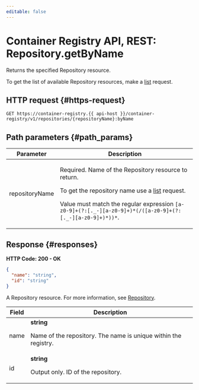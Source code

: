 ```yaml
---
editable: false
---
```


# Container Registry API, REST: Repository.getByName
Returns the specified Repository resource.
 
To get the list of available Repository resources, make a [list](/docs/container-registry/api-ref/Repository/list) request.
 
## HTTP request {#https-request}
```
GET https://container-registry.{{ api-host }}/container-registry/v1/repositories/{repositoryName}:byName
```
 
## Path parameters {#path_params}
 
Parameter | Description
--- | ---
repositoryName | <p>Required. Name of the Repository resource to return.</p> <p>To get the repository name use a <a href="/docs/container-registry/api-ref/Repository/list">list</a> request.</p> <p>Value must match the regular expression ``[a-z0-9]+(?:[._-][a-z0-9]+)*(/([a-z0-9]+(?:[._-][a-z0-9]+)*))*``.</p> 
 
## Response {#responses}
**HTTP Code: 200 - OK**

```json 
{
  "name": "string",
  "id": "string"
}
```
A Repository resource. For more information, see [Repository](/docs/cloud/container-registry/repository).
 
Field | Description
--- | ---
name | **string**<br><p>Name of the repository. The name is unique within the registry.</p> 
id | **string**<br><p>Output only. ID of the repository.</p> 